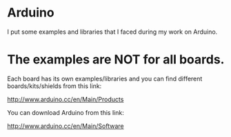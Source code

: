 # Arduino

I put some examples and libraries that I faced during my work on Arduino. 
# The examples are NOT for all boards.
Each board has its own examples/libraries and you can find different boards/kits/shields from this link:

http://www.arduino.cc/en/Main/Products

You can download Arduino from this link:

http://www.arduino.cc/en/Main/Software
